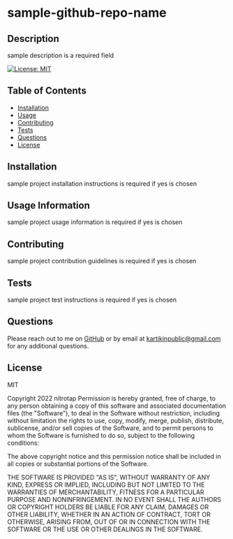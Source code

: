 # sample-github-repo-name   
  ## Description   
  sample description is a required field     
  
[![License: MIT](https://img.shields.io/badge/License-MIT-yellow.svg)](https://opensource.org/licenses/MIT)
   
  

  ## Table of Contents   
  * [Installation](#Installation)   
  * [Usage](#Usage)   
  * [Contributing](#Contributing)   
  * [Tests](#Tests)   
  * [Questions](#Questions)    
  * [License](#License)   



  
  ## Installation
sample project installation instructions is required if yes is chosen      

  ## Usage Information
sample project usage information is required if yes is chosen         
  
  ## Contributing
sample project contribution guidelines is required if yes is chosen    

  ## Tests
sample project test instructions is required if yes is chosen        

  ## Questions   

  Please reach out to me on [GitHub](https://github.com/nitrotap) or by email at kartikinpublic@gmail.com for any additional questions.   

  ## License   
  MIT   
  
Copyright 2022 nitrotap
Permission is hereby granted, free of charge, to any person obtaining a copy of this software and associated documentation files (the "Software"), to deal in the Software without restriction, including without limitation the rights to use, copy, modify, merge, publish, distribute, sublicense, and/or sell copies of the Software, and to permit persons to whom the Software is furnished to do so, subject to the following conditions:

The above copyright notice and this permission notice shall be included in all copies or substantial portions of the Software.

THE SOFTWARE IS PROVIDED "AS IS", WITHOUT WARRANTY OF ANY KIND, EXPRESS OR IMPLIED, INCLUDING BUT NOT LIMITED TO THE WARRANTIES OF MERCHANTABILITY, FITNESS FOR A PARTICULAR PURPOSE AND NONINFRINGEMENT. IN NO EVENT SHALL THE AUTHORS OR COPYRIGHT HOLDERS BE LIABLE FOR ANY CLAIM, DAMAGES OR OTHER LIABILITY, WHETHER IN AN ACTION OF CONTRACT, TORT OR OTHERWISE, ARISING FROM, OUT OF OR IN CONNECTION WITH THE SOFTWARE OR THE USE OR OTHER DEALINGS IN THE SOFTWARE. 

